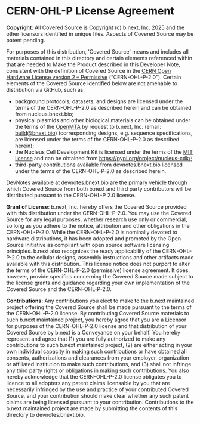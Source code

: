 # CERN-OHL-P License Agreement

**Copyright**: All Covered Source is Copyright (c) b.next, Inc. 2025 and the other licensors identified in unique files. Aspects of Covered Source may be patent pending. 

For purposes of this distribution, 'Covered Source' means and includes all materials contained in this directory and certain elements referenced within that are needed to Make the Product described in this Developer Note, consistent with the definition of Covered Source in the [CERN Open Hardware License version 2 – Permissive](https://opensource.org/license/cern-ohl-p) (“CERN-OHL-P-2.0”). Certain elements of the Covered Source identified below are not amenable to distribution via GitHub, such as:

- background protocols, datasets, and designs are licensed under the terms of the CERN-OHL-P-2.0 as described herein and can be obtained from nucleus.bnext.bio; 
- physical plasmids and other biological materials can be obtained under the terms of the [OpenMTA](https://www.openplant.org/openmta) by request to b.next, Inc. (email: build@bnext.bio)  (corresponding designs, e.g. sequence specifications, are licensed under the terms of the CERN-OHL-P-2.0 as described herein);
- the Nucleus Cell Development Kit is licensed under the terms of the [MIT license](https://opensource.org/license/mit) and can be obtained from https://pypi.org/project/nucleus-cdk/;
- third-party contributions available from devnotes.bnext.bio licensed under the terms of the CERN-OHL-P-2.0 as described herein.

DevNotes available at devnotes.bnext.bio are the primary vehicle through which Covered Source from both b.next and third party contributors will be distributed pursuant to the CERN-OHL-P 2.0 license.


**Grant of License**: b.next, Inc. hereby offers the Covered Source provided with this distribution under the CERN-OHL-P-2.0. You may use the Covered Source for any legal purposes, whether research use only or commercial, so long as you adhere to the notice, attribution and other obligations in the CERN-OHL-P-2.0. While the CERN-OHL-P-2.0 is nominally devoted to hardware distributions, it has been adopted and promoted by the Open Source Initiative as compliant with open source software licensing principles. b.next also recognizes the ready applicability of the CERN-OHL-P-2.0 to the cellular designs, assembly instructions and other artifacts made available with this distribution. This license notice does not purport to alter the terms of the CERN-OHL-P-2.0 (permissive) license agreement. It does, however, provide specifics concerning the Covered Source made subject to the license grants and guidance regarding your own implementation of the Covered Source and the CERN-OHL-P-2.0.

**Contributions:** Any contributions you elect to make to the b.next maintained project offering the Covered Source shall be made pursuant to the terms of the CERN-OHL-P-2.0 license. By contributing Covered Source materials to such b.next maintained project, you hereby agree that you are a Licensor for purposes of the CERN-OHL-P-2.0 license and that distribution of your Covered Source by b.next is a Conveyance on your behalf. You hereby represent and agree that (1) you are fully authorized to make any contributions to such b.next maintained project, (2) are either acting in your own individual capacity in making such contributions or have obtained all consents, authorizations and clearances from your employer, organization or affiliated institution to make such contributions, and (3) shall not infringe any third party rights or obligations in making such contributions. You also hereby acknowledge that the CERN-OHL-P-2.0 license obligates you to licence to all adopters any patent claims licensable by you that are necessarily infringed by the use and practice of your contributed Covered Source, and your contribution should make clear whether any such patent claims are being licensed pursuant to your contribution. Contributions to the b.next maintained project are made by submitting the contents of this directory to devnotes.bnext.bio. 
